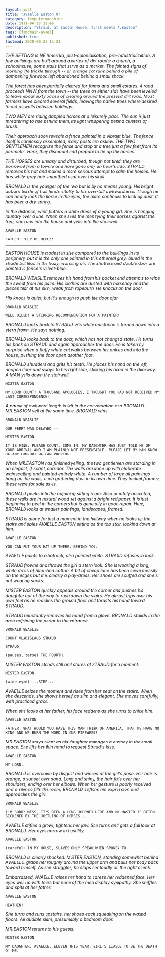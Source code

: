 ```yaml
---
layout: post
title: "Avaelle Easton 0"
category: femputermanchine
date: 1831-06-23 12:00
description: "Straud, at Easton House, first meets A.Easton"
tags: [fpmcmain-avael]
published: true
lastmod: 2020-06-23 15:21
---
```


<i>THE SETTING is NE Amerrka, post-colonialisation, pre-industrialization. A few buildings are built around a vertex of dirt roads: a church, a schoolhouse, some stalls that serve as a market. The fainted signs of morning life trickle through -- an orange cat runs behind a pile of dampening firewood left abandoned behind a small shack.</i>

<i>The forest has been partially cleared for farms and small estates. A road proceeds NNW from the town -- the trees on either side have been leveled to leave about sixty paces of clearing around the pressed dirt road. Most farmers have cleared several fields, leaving the native trees where desired to act as walls between holdings.</i>

<i>TWO MEN are riding dappled horses at a leisurely pace. The sun is just threatening to rise behind them, its light whispering behind clusters of brush. </i>

<i>Their approach soon reveals a fence painted in a vibrant blue. The fence itself is carelessly assembled; many posts are askew. THE TWO GENTLEMEN recognize the fence and stop at a tree just a few feet from its perimeter. Here, they dismount and prepare to tie up the horses.</i>

<i>THE HORSES are uneasy and disturbed; though not tired: they are borrowed from a townie and have gone only an hour's ride. STRAUD removes his hat and makes a more serious attempt to calm the horses. He has white-grey hair smoothed neat over his skull.</i>

<i>BRONALD is the younger of the two but is by no means young. His bright auburn tossle of hair lends vitality to his over-tall awkwardness. Though he can nearly look the horse in the eyes, the mare continues to kick up dust. It has been a dry spring.</i>

<i>In the distance, wind flutters a white dress of a young girl. She is hanging laundry over a line. When she sees the men tying their horses against the tree, she runs into the house and yells into the stairwell:</i>

```
AVAELLE EASTON 

FATHER! THEY'RE HERE!!
````

*****

<i>EASTON HOUSE is modest in size compared to the buildings in its periphery, but it is the only one painted in this ethereal grey; blued in the shade but lilac in the hazy, warming air. The shutters and double door are painted in fence's velvet-blue.</i>

<i>BRONALD WEASLIE removes his hand from his pocket and attempts to wipe the sweat from his palm. His clothes are dusted with horsehay and the pieces tear at his skin, weak from ropeburn. He knocks on the door.</i>

<i>His knock is quiet, but it's enough to push the door ajar.</i>

```
BRONALD WEASLIE

WELL OILED! A STIRRING RECOMMENDATION FOR A PAINTER?
```

<I>BRONALD looks back to STRAUD. His white mustache is turned down into a stern frown. He says nothing.</i>

<i>BRONALD looks back to the door, which has not changed state. He turns his back on STRAUD and again approaches the door. He is taken by surprise when a fluffy white cat walks between his ankles and into the house, pushing the door open another foot.</i>

<i>BRONALD shudders and grits his teeth. He places his hand on the left, unopen door and sways to his right side, sticking his head in the doorway. A MAN yells down the stairwell.</i>

```
MISTER EASTON 

MY LORD COUNT! A THOUSAND APOLOGIES, I THOUGHT YOU HAD NOT RECEIVED MY LAST CORRESPONDENCE!
```

<I>A pause of awkward length is left in the conversation and BRONALD, MR.EASTON yell at the same time. BRONALD wins.</i>

```
BRONALD WEASLIE

OUR FERRY WAS DELAYED -- 
```

```
MISTER EASTON 

IT IS FINE. PLEASE COUNT, COME IN. MY DAUGHTER HAS JUST TOLD ME OF YOUR ARRIVAL AND I AM PLAINLY NOT PRESENTABLE. PLEASE LET MY MAN KNOW OF ANY COMFORT HE CAN PROVIDE.
```

<I>When MR.EASTON has finished yelling, the two gentlemen are standing in an elegant, if scant, corridor. The walls are done up with elaborate wainscotting and painted entirely white. A number of large oil paintings hang on the walls, each gathering dust in its own time. They lacked frames; these were for sale as-is.</i>

<i>BRONALD peeks into the adjoining sitting room. Also ornately accented, these walls are in natural wood set against a bright red paper. It is just beginning to peel in the corners but is generally in good repair. Here, BRONALD looks at smaller paintings, landscapes, framed.</i>

<i>STRAUD is alone for just a moment in the hallway when he looks up the stairs and spies AVAELLE EASTON sitting on the top stair, looking down at him.</i>

```
AVAELLE EASTON 

YOU CAN PUT YOUR HAT UP THERE. BEHIND YOU.
```

<i>AVAELLE points to a hatrack, also painted white. STRAUD refuses to look.</i>

<I>STRAUD frowns and throws the girl a stern look. She is wearing a long, white dress of bleached cotton. A bit of cheap lace has been sewn messily on the edges but it is clearly a play-dress. Her shoes are scuffed and she's not wearing socks.</i>

<i>MISTER EASTON quickly appears around the corner and pushes his daughter out of the way to rush down the stairs. He almost trips over his own feet as he reaches the ground floor and thrusts his hand toward STRAUD.</i>

<i>STRAUD reluctantly removes his hand from a glove. BRONALD stands in the arch adjoining the parlor to the entrance.</i>

```
BRONALD WEASLIE

COUNT VLADISLAUS STRAUD.
```

``` 
STRAUD 

(pauses, terse) THE FOURTH.
```

<i>MISTER EASTON stands still and stares at STRAUD for a moment.</i>

```
MISTER EASTON

(wide-eyed) ...SIRE...
```

<i>AVAELLE seizes the moment and rises from her seat on the stairs. When she descends, she shows herself as slim and elegant. She moves carefully, with practiced grace.</i>

<i>When she looks at her father, his face reddens as she turns to chide him.</i>

```
AVAELLE EASTON 

FATHER, WHAT WOULD YOU HAVE THIS MAN THINK OF AMERICA, THAT WE HAVE NO KING AND WE BURN THE WORD IN OUR PIPEWEED? 
```

<I>MR.EASTON stays silent as his daughter manages a curtsey in the small space. She lifts her thin hand to request Straud's kiss.</i>

```
AVAELLE EASTON

MY LORD.
```

<i>BRONALD is overcome by disgust and winces at the girl's pose. Her hair is orange, a sunset over sand. Long and shiny, the hair falls over her shoulders, ending over her elbows. When her gesture is poorly received and a silence fills the room, BRONALD softens his expression and approaches the girl.</i>

```
BRONALD WEASLIE

I'M SORRY MISS, IT'S BEEN A LONG JOURNEY HERE AND MY MASTER IS OFTEN SICKENED BY THE JOSTLING OF HORSES...
```

<I>AVAELLE stifles a growl, tightens her jaw. She turns and gets a full look at BRONALD. Her eyes narrow in hostility.</i>

```
AVAELLE EASTON

(careful) IN MY HOUSE, SLAVES ONLY SPEAK WHEN SPOKEN TO.
```

<i>BRONALD is clearly shocked. MISTER EASTON, standing somewhat behind AVAELLE, grabs her roughly around the upper arm and pulls her body back toward himself. As she struggles, he slaps her loudly on the right cheek.</i>

<i>Embarrassed, AVAELLE raises her hand to caress her reddened face. Her eyes well up with tears but none of the men display sympathy. She sniffles and spits at her father:</i>

```
AVAELLE EASTON 

HEATHEN!
```

<I>She turns and runs upstairs, her shoes each squeaking on the waxed floors. An audible slam, presumably a bedroom door.</i>

<i>MR.EASTON returns to his guests.</i>

```
MISTER EASTON

MY DAUGHTER, AVAELLE. ELEVEN THIS YEAR. GIRL'S LIABLE TO BE THE DEATH O' ME.
```

